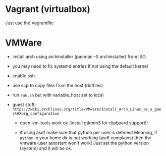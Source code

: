 # Vagrant (virtualbox)

Just use the Vagrantfile

# VMWare

- install arch using archinstaller (pacman -S archinstaller) from ISO.
- you may need to fix systemd entries if not using the default kernel
- enable ssh
- use scp to copy files from the host (dotfiles)
- run `run.sh` but with variable_host set to local
- guest stuff: `https://wiki.archlinux.org/title/VMware/Install_Arch_Linux_as_a_guest#Xorg_configuration`

  - open-vm-tools work ok (install gtkmm3 for clipboard support!)

  - if using asdf make sure that python per user is defined! Meaning, if `python` in your home dir is not working (asdf complains) then the vmware-user autostart won't work! Just set the python version (system) and it will be ok.
